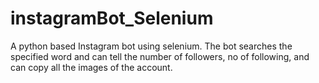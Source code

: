 # instagramBot_Selenium
A python based Instagram bot using selenium. The bot searches the specified word and can tell the number of followers, no of following, and can copy all the images of the account.
